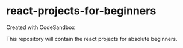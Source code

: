 # react-projects-for-beginners
Created with CodeSandbox

This repository will contain the react projects for absolute beginners. 
